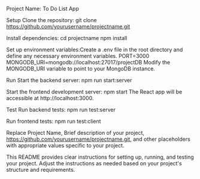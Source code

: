 Project Name: To Do List App

Setup
Clone the repository:
git clone https://github.com/yourusername/projectname.git

Install dependencies:
cd projectname
npm install

Set up environment variables:Create a .env file in the root directory and define any necessary environment variables.
PORT=3000
MONGODB_URI=mongodb://localhost:27017/projectDB
Modify the MONGODB_URI variable to point to your MongoDB instance.

Run
Start the backend server:
npm run start:server

Start the frontend development server:
npm start
The React app will be accessible at http://localhost:3000.

Test
Run backend tests:
npm run test:server

Run frontend tests:
npm run test:client

Replace Project Name, Brief description of your project, https://github.com/yourusername/projectname.git, and other placeholders with appropriate values specific to your project.

This README provides clear instructions for setting up, running, and testing your project. Adjust the instructions as needed based on your project's structure and requirements.






